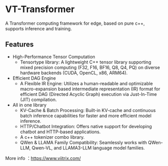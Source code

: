 # VT-Transformer
A Transformer computing framework for edge, based on pure c++, supports inference and training.

## Features

- High-Performance Tensor Computation 
    - Tensortype library: A lightweight C++ tensor library supporting mixed precision computing (F32, F16, BF16, Q8, Q4, PQ) on diverse hardware backends (CUDA, OpenCL, x86, ARM64).
- Efficient DAG Engine
    - A Flexible IR Engine: Utilizes a human-readable and optimizable macro-expansion based intermediate representation (IR) format for efficient DAG (Directed Acyclic Graph) execution via Just-In-Time (JIT) compilation.
- All in one library
    - KV-Cache & Batch Processing: Built-in KV-cache and continuous batch inference capabilities for faster and more efficient model inference.
    - HTTP/Chatbot Integration: Offers native support for developing chatbot and HTTP-based applications.
    - A c++ tokenizer combo library.
    - QWen & LLAMA Family Compatibility: Seamlessly works with QWen-LLM, Qwen-VL, and LLAMA3-LLM language model families.


More info ：https://www.viitrix.com/